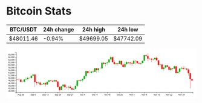 # Bitcoin Stats

BTC/USDT|24h change|24h high|24h low|
|---|---|---|---|
|$48011.46|-0.94%|$49699.05|$47742.09|

<img src="./chart.svg">
